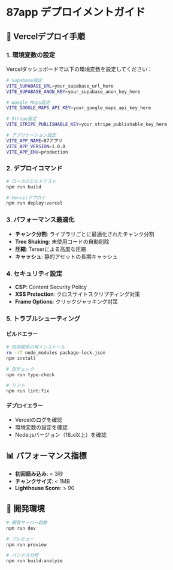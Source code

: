# 87app デプロイメントガイド

## 🚀 Vercelデプロイ手順

### 1. 環境変数の設定

Vercelダッシュボードで以下の環境変数を設定してください：

```bash
# Supabase設定
VITE_SUPABASE_URL=your_supabase_url_here
VITE_SUPABASE_ANON_KEY=your_supabase_anon_key_here

# Google Maps設定
VITE_GOOGLE_MAPS_API_KEY=your_google_maps_api_key_here

# Stripe設定
VITE_STRIPE_PUBLISHABLE_KEY=your_stripe_publishable_key_here

# アプリケーション設定
VITE_APP_NAME=87アプリ
VITE_APP_VERSION=1.0.0
VITE_APP_ENV=production
```

### 2. デプロイコマンド

```bash
# ローカルビルドテスト
npm run build

# Vercelデプロイ
npm run deploy:vercel
```

### 3. パフォーマンス最適化

- **チャンク分割**: ライブラリごとに最適化されたチャンク分割
- **Tree Shaking**: 未使用コードの自動削除
- **圧縮**: Terserによる高度な圧縮
- **キャッシュ**: 静的アセットの長期キャッシュ

### 4. セキュリティ設定

- **CSP**: Content Security Policy
- **XSS Protection**: クロスサイトスクリプティング対策
- **Frame Options**: クリックジャッキング対策

### 5. トラブルシューティング

#### ビルドエラー
```bash
# 依存関係の再インストール
rm -rf node_modules package-lock.json
npm install

# 型チェック
npm run type-check

# リント
npm run lint:fix
```

#### デプロイエラー
- Vercelのログを確認
- 環境変数の設定を確認
- Node.jsバージョン（18.x以上）を確認

## 📊 パフォーマンス指標

- **初回読み込み**: < 3秒
- **チャンクサイズ**: < 1MB
- **Lighthouse Score**: > 90

## 🔧 開発環境

```bash
# 開発サーバー起動
npm run dev

# プレビュー
npm run preview

# バンドル分析
npm run build:analyze
```
